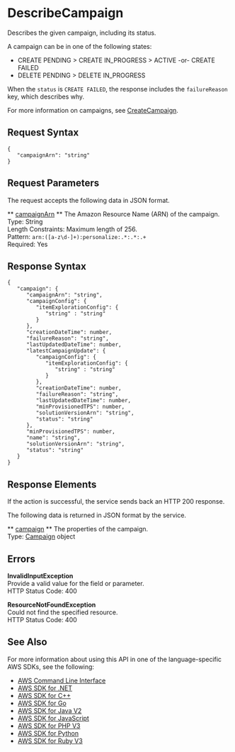 # DescribeCampaign<a name="API_DescribeCampaign"></a>

Describes the given campaign, including its status\.

A campaign can be in one of the following states:
+ CREATE PENDING > CREATE IN\_PROGRESS > ACTIVE \-or\- CREATE FAILED
+ DELETE PENDING > DELETE IN\_PROGRESS

When the `status` is `CREATE FAILED`, the response includes the `failureReason` key, which describes why\.

For more information on campaigns, see [CreateCampaign](API_CreateCampaign.md)\.

## Request Syntax<a name="API_DescribeCampaign_RequestSyntax"></a>

```
{
   "campaignArn": "string"
}
```

## Request Parameters<a name="API_DescribeCampaign_RequestParameters"></a>

The request accepts the following data in JSON format\.

 ** [campaignArn](#API_DescribeCampaign_RequestSyntax) **   <a name="personalize-DescribeCampaign-request-campaignArn"></a>
The Amazon Resource Name \(ARN\) of the campaign\.  
Type: String  
Length Constraints: Maximum length of 256\.  
Pattern: `arn:([a-z\d-]+):personalize:.*:.*:.+`   
Required: Yes

## Response Syntax<a name="API_DescribeCampaign_ResponseSyntax"></a>

```
{
   "campaign": { 
      "campaignArn": "string",
      "campaignConfig": { 
         "itemExplorationConfig": { 
            "string" : "string" 
         }
      },
      "creationDateTime": number,
      "failureReason": "string",
      "lastUpdatedDateTime": number,
      "latestCampaignUpdate": { 
         "campaignConfig": { 
            "itemExplorationConfig": { 
               "string" : "string" 
            }
         },
         "creationDateTime": number,
         "failureReason": "string",
         "lastUpdatedDateTime": number,
         "minProvisionedTPS": number,
         "solutionVersionArn": "string",
         "status": "string"
      },
      "minProvisionedTPS": number,
      "name": "string",
      "solutionVersionArn": "string",
      "status": "string"
   }
}
```

## Response Elements<a name="API_DescribeCampaign_ResponseElements"></a>

If the action is successful, the service sends back an HTTP 200 response\.

The following data is returned in JSON format by the service\.

 ** [campaign](#API_DescribeCampaign_ResponseSyntax) **   <a name="personalize-DescribeCampaign-response-campaign"></a>
The properties of the campaign\.  
Type: [Campaign](API_Campaign.md) object

## Errors<a name="API_DescribeCampaign_Errors"></a>

 **InvalidInputException**   
Provide a valid value for the field or parameter\.  
HTTP Status Code: 400

 **ResourceNotFoundException**   
Could not find the specified resource\.  
HTTP Status Code: 400

## See Also<a name="API_DescribeCampaign_SeeAlso"></a>

For more information about using this API in one of the language\-specific AWS SDKs, see the following:
+  [AWS Command Line Interface](https://docs.aws.amazon.com/goto/aws-cli/personalize-2018-05-22/DescribeCampaign) 
+  [AWS SDK for \.NET](https://docs.aws.amazon.com/goto/DotNetSDKV3/personalize-2018-05-22/DescribeCampaign) 
+  [AWS SDK for C\+\+](https://docs.aws.amazon.com/goto/SdkForCpp/personalize-2018-05-22/DescribeCampaign) 
+  [AWS SDK for Go](https://docs.aws.amazon.com/goto/SdkForGoV1/personalize-2018-05-22/DescribeCampaign) 
+  [AWS SDK for Java V2](https://docs.aws.amazon.com/goto/SdkForJavaV2/personalize-2018-05-22/DescribeCampaign) 
+  [AWS SDK for JavaScript](https://docs.aws.amazon.com/goto/AWSJavaScriptSDK/personalize-2018-05-22/DescribeCampaign) 
+  [AWS SDK for PHP V3](https://docs.aws.amazon.com/goto/SdkForPHPV3/personalize-2018-05-22/DescribeCampaign) 
+  [AWS SDK for Python](https://docs.aws.amazon.com/goto/boto3/personalize-2018-05-22/DescribeCampaign) 
+  [AWS SDK for Ruby V3](https://docs.aws.amazon.com/goto/SdkForRubyV3/personalize-2018-05-22/DescribeCampaign) 